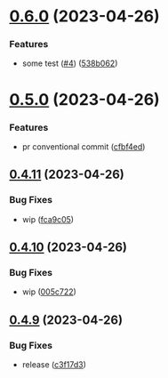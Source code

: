 # [0.6.0](https://github.com/codingkwazii/nx-react-actions/compare/v0.5.0...v0.6.0) (2023-04-26)


### Features

* some test ([#4](https://github.com/codingkwazii/nx-react-actions/issues/4)) ([538b062](https://github.com/codingkwazii/nx-react-actions/commit/538b06268741e39537b052ccdcef181586ff50aa))



# [0.5.0](https://github.com/codingkwazii/nx-react-actions/compare/v0.4.11...v0.5.0) (2023-04-26)


### Features

* pr conventional commit ([cfbf4ed](https://github.com/codingkwazii/nx-react-actions/commit/cfbf4eda9ec2d0a9a0db3e59c40405147704b90b))



## [0.4.11](https://github.com/codingkwazii/nx-react-actions/compare/v0.4.10...v0.4.11) (2023-04-26)


### Bug Fixes

* wip ([fca9c05](https://github.com/codingkwazii/nx-react-actions/commit/fca9c05eafb37a83370964aef00e85ea06350319))



## [0.4.10](https://github.com/codingkwazii/nx-react-actions/compare/v0.4.9...v0.4.10) (2023-04-26)


### Bug Fixes

* wip ([005c722](https://github.com/codingkwazii/nx-react-actions/commit/005c72296abe3974f82c57a4d4721e2638f9b84d))



## [0.4.9](https://github.com/codingkwazii/nx-react-actions/compare/v0.4.8...v0.4.9) (2023-04-26)


### Bug Fixes

* release ([c3f17d3](https://github.com/codingkwazii/nx-react-actions/commit/c3f17d34d98b2018e66f8adaa4329ff84938e3ea))



